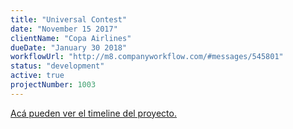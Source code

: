 ```yaml
---
title: "Universal Contest"
date: "November 15 2017"
clientName: "Copa Airlines"
dueDate: "January 30 2018"
workflowUrl: "http://m8.companyworkflow.com/#messages/545801"
status: "development"
active: true
projectNumber: 1003
---
```


[Acá pueden ver el timeline del proyecto.](https://docs.google.com/spreadsheets/d/1G7G0gPeyXhnjzpByD7u5MqvzaprDEqO1byzb8FCoOi8/edit#gid=2002534962)
